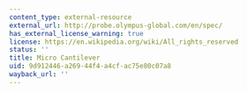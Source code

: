 ```yaml
---
content_type: external-resource
external_url: http://probe.olympus-global.com/en/spec/
has_external_license_warning: true
license: https://en.wikipedia.org/wiki/All_rights_reserved
status: ''
title: Micro Cantilever
uid: 9d912446-a269-44f4-a4cf-ac75e80c07a8
wayback_url: ''
---
```

